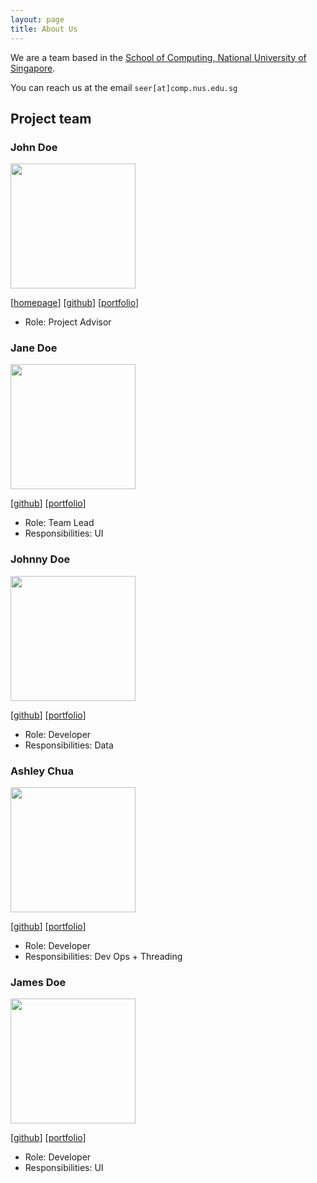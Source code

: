 ```yaml
---
layout: page
title: About Us
---
```


We are a team based in the [School of Computing, National University of Singapore](http://www.comp.nus.edu.sg).

You can reach us at the email `seer[at]comp.nus.edu.sg`

## Project team

### John Doe

<img src="images/johndoe.png" width="200px">

[[homepage](http://www.comp.nus.edu.sg/~damithch)]
[[github](https://github.com/johndoe)]
[[portfolio](team/johndoe.md)]

* Role: Project Advisor

### Jane Doe

<img src="images/johndoe.png" width="200px">

[[github](http://github.com/johndoe)]
[[portfolio](team/johndoe.md)]

* Role: Team Lead
* Responsibilities: UI

### Johnny Doe

<img src="images/johndoe.png" width="200px">

[[github](http://github.com/johndoe)] [[portfolio](team/johndoe.md)]

* Role: Developer
* Responsibilities: Data

### Ashley Chua

<img src="images/ashleyy2444.png" width="200px">

[[github](http://github.com/ashleyy2444)]
[[portfolio](team/johndoe.md)]

* Role: Developer
* Responsibilities: Dev Ops + Threading

### James Doe

<img src="images/johndoe.png" width="200px">

[[github](http://github.com/johndoe)]
[[portfolio](team/johndoe.md)]

* Role: Developer
* Responsibilities: UI

